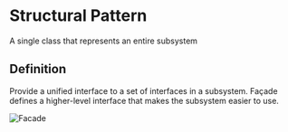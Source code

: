 ﻿# Structural Pattern

A single class that represents an entire subsystem

## Definition

Provide a unified interface to a set of interfaces in a subsystem. Façade defines a higher-level interface that makes the subsystem easier to use.

![Facade](https://www.dofactory.com/images/diagrams/net/facade.gif)